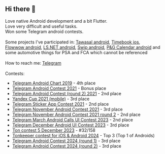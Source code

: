 ## Hi there 👋

Love native Android development and a bit Flutter. </br>
Love very difficult and useful tasks. </br>
Won some Telegram android contests. </br> </br>
Some projects I've participated in: 
  [Tawasal android](https://play.google.com/store/apps/details?id=com.tawasul.messenger), [Timebook ios](https://apps.apple.com/ru/app/timebook/id1561578302), [Flowwow android](https://play.google.com/store/apps/details?id=com.flowwow), [LS.NET android](https://play.google.com/store/apps/details?id=com.lsboutqiue.app), [Swip android](https://play.google.com/store/apps/details?id=com.it.swip), [P&G Calendar android](https://play.google.com/store/apps/details?id=com.pg.periodcalendar_40817_1617_cmg_0076) and some automotive things for PSA and FCA which cannot be referenced </br> </br>
How to reach me: [Telegram](https://t.me/opiumfive) </br> </br>
Contests:
* [Telegram Android Chart 2019](https://contest.com/chart-android) - 4th place
* [Telegram Android Contest 2021](https://contest.com/android2021-r1) - Bonus place
* [Telegram Android Contest (round 2) 2021](https://contest.com/android2021-r2) - 2nd place
* [Yandex Cup 2021 (mobile)](https://yandex.ru/cup) - 3rd place
* [Telegram Sticker App Contest 2021](https://contest.com/sticker-app) - 2nd place
* [Telegram November Android Contest 2021](https://contest.com/android-nov2021) - 3rd place
* [Telegram November Android Contest 2021 round 2](https://contest.com/android-nov2021-r2) - 2nd place
* [Telegram March Android Calls UI Contest 2023](https://contest.com/call-ui-android) - 2nd place
* [Telegram December Android UI Contest 2023](https://contest.com/android-ui-2023) - 3rd place
* [Ton contest 5 December 2023](https://t.me/toncontests/151) - #32/158
* [Tonkeeper contest for iOS & Android 2024](https://t.me/tonkeeper_news/129) - Top 3 (Top 1 of Androids)
* [Telegram Android Contest 2024 (round 1)](https://contest.com/android2024-r1) - 3rd place
* [Telegram Android Contest 2024 (round 2)](https://contest.com/android2024-r2) - 3rd place
